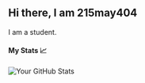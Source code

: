 ## Hi there, I am 215may404
I am a student. 
#### My Stats 📈
![Your GitHub Stats](https://github-readme-stats.vercel.app/api?username=215may404&show_icons=true&theme=tokyonight)
